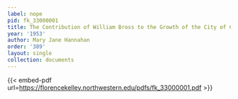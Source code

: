 ```yaml
---
label: nope
pid: fk_33000001
title: The Contribution of William Bross to the Growth of the City of Chicago
year: '1953'
author: Mary Jane Hannahan
order: '389'
layout: single
collection: documents
---
```



{{< embed-pdf url=https://florencekelley.northwestern.edu/pdfs/fk_33000001.pdf >}}